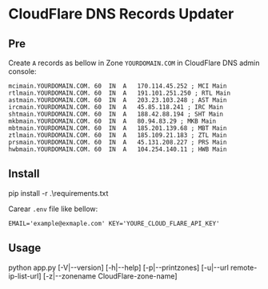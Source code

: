 # CloudFlare DNS Records Updater
## Pre
Create `A` records as bellow in Zone `YOURDOMAIN.COM` in CloudFlare DNS admin console:

``
mcimain.YOURDOMAIN.COM.	60	IN	A	170.114.45.252 ; MCI Main
rtlmain.YOURDOMAIN.COM.	60	IN	A	191.101.251.250 ; RTL Main
astmain.YOURDOMAIN.COM.	60	IN	A	203.23.103.248 ; AST Main
ircmain.YOURDOMAIN.COM.	60	IN	A	45.85.118.241 ; IRC Main
shtmain.YOURDOMAIN.COM.	60	IN	A	188.42.88.194 ; SHT Main
mkbmain.YOURDOMAIN.COM.	60	IN	A	80.94.83.29 ; MKB Main
mbtmain.YOURDOMAIN.COM.	60	IN	A	185.201.139.68 ; MBT Main
ztlmain.YOURDOMAIN.COM.	60	IN	A	185.109.21.183 ; ZTL Main
prsmain.YOURDOMAIN.COM.	60	IN	A	45.131.208.227 ; PRS Main
hwbmain.YOURDOMAIN.COM.	60	IN	A	104.254.140.11 ; HWB Main
``
## Install
pip install -r .\requirements.txt

Carear `.env` file like bellow:

``
EMAIL='example@exmaple.com'
KEY='YOURE_CLOUD_FLARE_API_KEY'
``

## Usage
python app.py [-V|--version] [-h|--help] [-p|--printzones] [-u|--url remote-ip-list-url] [-z|--zonename CloudFlare-zone-name]